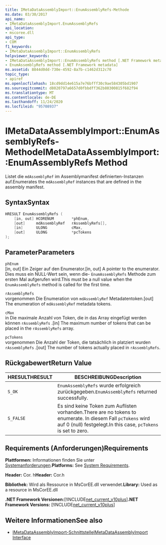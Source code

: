 ```yaml
---
title: IMetaDataAssemblyImport::EnumAssemblyRefs-Methode
ms.date: 03/30/2017
api_name:
- IMetaDataAssemblyImport.EnumAssemblyRefs
api_location:
- mscoree.dll
api_type:
- COM
f1_keywords:
- IMetaDataAssemblyImport::EnumAssemblyRefs
helpviewer_keywords:
- IMetaDataAssemblyImport::EnumAssemblyRefs method [.NET Framework metadata]
- EnumAssemblyRefs method [.NET Framework metadata]
ms.assetid: 8844d0dd-730e-4592-8a7b-c1462d312c70
topic_type:
- apiref
ms.openlocfilehash: 18cd9dd14e615a7e76bfff30c9ae584305bd1907
ms.sourcegitcommit: d8020797a6657d0fbbdff362b80300815f682f94
ms.translationtype: MT
ms.contentlocale: de-DE
ms.lasthandoff: 11/24/2020
ms.locfileid: "95708937"
---
```

# <a name="imetadataassemblyimportenumassemblyrefs-method"></a><span data-ttu-id="06231-102">IMetaDataAssemblyImport::EnumAssemblyRefs-Methode</span><span class="sxs-lookup"><span data-stu-id="06231-102">IMetaDataAssemblyImport::EnumAssemblyRefs Method</span></span>

<span data-ttu-id="06231-103">Listet die `mdAssemblyRef` im Assemblymanifest definierten-Instanzen auf.</span><span class="sxs-lookup"><span data-stu-id="06231-103">Enumerates the `mdAssemblyRef` instances that are defined in the assembly manifest.</span></span>  
  
## <a name="syntax"></a><span data-ttu-id="06231-104">Syntax</span><span class="sxs-lookup"><span data-stu-id="06231-104">Syntax</span></span>  
  
```cpp  
HRESULT EnumAssemblyRefs (  
    [in, out] HCORENUM        *phEnum,
    [out]     mdAssemblyRef   rAssemblyRefs[],
    [in]      ULONG           cMax,
    [out]     ULONG           *pcTokens  
);  
```  
  
## <a name="parameters"></a><span data-ttu-id="06231-105">Parameter</span><span class="sxs-lookup"><span data-stu-id="06231-105">Parameters</span></span>  

 `phEnum`  
 <span data-ttu-id="06231-106">[in, out] Ein Zeiger auf den Enumerator.</span><span class="sxs-lookup"><span data-stu-id="06231-106">[in, out] A pointer to the enumerator.</span></span> <span data-ttu-id="06231-107">Dies muss ein NULL-Wert sein, wenn die- `EnumAssemblyRefs` Methode zum ersten Mal aufgerufen wird.</span><span class="sxs-lookup"><span data-stu-id="06231-107">This must be a null value when the `EnumAssemblyRefs` method is called for the first time.</span></span>  
  
 `rAssemblyRefs`  
 <span data-ttu-id="06231-108">vorgenommen Die Enumeration von `mdAssemblyRef` Metadatentoken.</span><span class="sxs-lookup"><span data-stu-id="06231-108">[out] The enumeration of `mdAssemblyRef` metadata tokens.</span></span>  
  
 `cMax`  
 <span data-ttu-id="06231-109">in Die maximale Anzahl von Token, die in das Array eingefügt werden können `rAssemblyRefs` .</span><span class="sxs-lookup"><span data-stu-id="06231-109">[in] The maximum number of tokens that can be placed in the `rAssemblyRefs` array.</span></span>  
  
 `pcTokens`  
 <span data-ttu-id="06231-110">vorgenommen Die Anzahl der Token, die tatsächlich in platziert wurden `rAssemblyRefs` .</span><span class="sxs-lookup"><span data-stu-id="06231-110">[out] The number of tokens actually placed in `rAssemblyRefs`.</span></span>  
  
## <a name="return-value"></a><span data-ttu-id="06231-111">Rückgabewert</span><span class="sxs-lookup"><span data-stu-id="06231-111">Return Value</span></span>  
  
|<span data-ttu-id="06231-112">HRESULT</span><span class="sxs-lookup"><span data-stu-id="06231-112">HRESULT</span></span>|<span data-ttu-id="06231-113">BESCHREIBUNG</span><span class="sxs-lookup"><span data-stu-id="06231-113">Description</span></span>|  
|-------------|-----------------|  
|`S_OK`|<span data-ttu-id="06231-114">`EnumAssemblyRefs` wurde erfolgreich zurückgegeben.</span><span class="sxs-lookup"><span data-stu-id="06231-114">`EnumAssemblyRefs` returned successfully.</span></span>|  
|`S_FALSE`|<span data-ttu-id="06231-115">Es sind keine Token zum Auflisten vorhanden.</span><span class="sxs-lookup"><span data-stu-id="06231-115">There are no tokens to enumerate.</span></span> <span data-ttu-id="06231-116">In diesem Fall `pcTokens` wird auf 0 (null) festgelegt.</span><span class="sxs-lookup"><span data-stu-id="06231-116">In this case, `pcTokens` is set to zero.</span></span>|  
  
## <a name="requirements"></a><span data-ttu-id="06231-117">Requirements (Anforderungen)</span><span class="sxs-lookup"><span data-stu-id="06231-117">Requirements</span></span>  

 <span data-ttu-id="06231-118">**Plattformen:** Informationen finden Sie unter [Systemanforderungen](../../get-started/system-requirements.md).</span><span class="sxs-lookup"><span data-stu-id="06231-118">**Platforms:** See [System Requirements](../../get-started/system-requirements.md).</span></span>  
  
 <span data-ttu-id="06231-119">**Header:** Cor. h</span><span class="sxs-lookup"><span data-stu-id="06231-119">**Header:** Cor.h</span></span>  
  
 <span data-ttu-id="06231-120">**Bibliothek:** Wird als Ressource in MsCorEE.dll verwendet.</span><span class="sxs-lookup"><span data-stu-id="06231-120">**Library:** Used as a resource in MsCorEE.dll</span></span>  
  
 <span data-ttu-id="06231-121">**.NET Framework Versionen:**[!INCLUDE[net_current_v10plus](../../../../includes/net-current-v10plus-md.md)]</span><span class="sxs-lookup"><span data-stu-id="06231-121">**.NET Framework Versions:** [!INCLUDE[net_current_v10plus](../../../../includes/net-current-v10plus-md.md)]</span></span>  
  
## <a name="see-also"></a><span data-ttu-id="06231-122">Weitere Informationen</span><span class="sxs-lookup"><span data-stu-id="06231-122">See also</span></span>

- [<span data-ttu-id="06231-123">IMetaDataAssemblyImport-Schnittstelle</span><span class="sxs-lookup"><span data-stu-id="06231-123">IMetaDataAssemblyImport Interface</span></span>](imetadataassemblyimport-interface.md)
